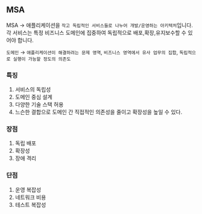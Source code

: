 ## MSA

MSA → 애플리케이션을 `작고 독립적인 서비스들로 나누어 개발/운영하는 아키텍처`입니다. 각 서비스는 특정 비즈니스 도메인에 집중하여 독립적으로 배포,확장,유지보수할 수 있어야 합니다.

`도메인` → `애플리케이션이 해결하려는 문제 영역`, `비즈니스 영역에서 유사 업무의 집합`, `독립적으로 실행이 가능할 정도의 의존도`

### 특징

1. 서비스의 독립성
2. 도메인 중심 설계
3. 다양한 기술 스택 허용
4. 느슨한 결합으로 도메인 간 직접적인 의존성을 줄이고 확장성을 높일 수 있다.

### 장점

1. 독립 배포
2. 확장성
3. 장애 격리

### 단점

1. 운영 복잡성
2. 네트워크 비용
3. 테스트 복잡성

